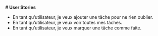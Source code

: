 **# User Stories**

- En tant qu’utilisateur, je veux ajouter une tâche pour ne rien oublier.
- En tant qu’utilisateur, je veux voir toutes mes tâches.
- En tant qu’utilisateur, je veux marquer une tâche comme faite.
